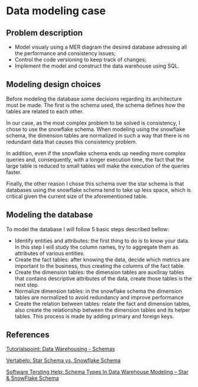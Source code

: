 # Data modeling case

## Problem description

- Model visualy using a MER diagram the desired database adressing all the performance and consistency issues;
- Control the code versioning to keep track of changes;
- Implement the model and construct the data warehouse using SQL.

## Modeling design choices

Before modeling the database some decisions regarding its architecture must be made. The first is the schema used, the schema defines how the tables are related to each other.

In our case, as the most complex problem to be solved is consistency, I chose to use the snowflake schema. When modeling using the snowflake schema, the dimension tables are normalized in such a way that there is no redundant data that causes this consistency problem.

In addition, even if the snowflake schema ends up needing more complex queries and, consequently, with a longer execution time, the fact that the large table is reduced to small tables will make the execution of the queries faster.

Finally, the other reason I chose this schema over the star schema is that databases using the snowflake schema tend to take up less space, which is critical given the current size of the aforementioned table.

## Modeling the database

To model the database I will follow 5 basic steps described bellow:

- Identify entities and attributes: the first thing to do is to know your data. In this step I will study the column names, try to aggregate them as attributes of various entities.
- Create the fact tables: after knowing the data, decide which metrics are important to the business, thus creating the columns of the fact table.
- Create the dimension tables: the dimension tables are auxiliray tables that contains descriptive attributes of the data, create those tables is the next step.
- Normalize dimension tables: in the snowflake schema the dimension tables are normalized to avoid redundancy and improve performance
- Create the relation between tables: relate the fact and dimension tables, also create the relationship between the dimension tables and its helper tables. This process is made by adding primary and foreign keys.

## References

[Tutorialspoint: Data Warehousing - Schemas](https://www.tutorialspoint.com/dwh/dwh_schemas.htm)

[Vertabelo: Star Schema vs. Snowflake Schema](https://vertabelo.com/blog/data-warehouse-modeling-star-schema-vs-snowflake-schema/)

[Software Tersting Help: Schema Types In Data Warehouse Modeling – Star & SnowFlake Schema](https://www.softwaretestinghelp.com/data-warehouse-modeling-star-schema-snowflake-schema/#Which_Is_Better_Snowflake_Schema_Or_Star_Schema)
